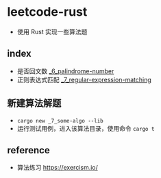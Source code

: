 # leetcode-rust
* 使用 Rust 实现一些算法题

## index
* 是否回文数 [_6_palindrome-number](src/_6_palindrome-number)
* 正则表达式匹配 [_7_regular-expression-matching](src/_7_regular-expression-matching)

## 新建算法解题
* `cargo new _7_some-algo --lib`
* 运行测试用例，进入该算法目录，使用命令 `cargo t`

## reference
* 算法练习 https://exercism.io/
